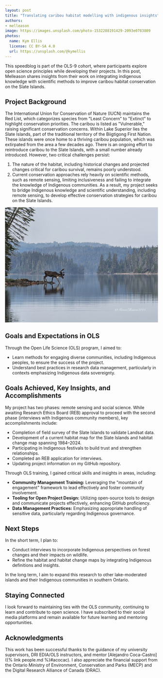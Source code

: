 ```yaml
---
layout: post
title: "Translating caribou habitat modelling with indigenous insights"
authors:
- melleason
image: https://images.unsplash.com/photo-1532288191429-2093e0783809
photos:
  name: Kym Ellis
  license: CC BY-SA 4.0
  url: https://unsplash.com/@kymellis
---
```


This speedblog is part of the OLS-9 cohort, where participants explore open science principles while developing their projects. In this post, Melleason shares insights from their work on integrating indigenous knowledge with scientific methods to improve caribou habitat conservation on the Slate Islands.

## Project Background
The International Union for Conservation of Nature (IUCN) maintains the Red List, which categorizes species from "Least Concern" to "Extinct" to highlight conservation priorities. The caribou is listed as "Vulnerable," raising significant conservation concerns. Within Lake Superior lies the Slate Islands, part of the traditional territory of the Biigtigong First Nation. These islands were once home to a thriving caribou population, which was extirpated from the area a few decades ago. There is an ongoing effort to reintroduce caribou to the Slate Islands, with a small number already introduced. However, two critical challenges persist:

1. The nature of the habitat, including historical changes and projected changes critical for caribou survival, remains poorly understood.
2. Current conservation approaches rely heavily on scientific methods, such as remote sensing, limiting inclusiveness and failing to integrate the knowledge of Indigenous communities.
   As a result, my project seeks to bridge Indigenous knowledge and scientific understanding, including remote sensing, to develop effective conservation strategies for caribou on the Slate Islands.

![sub-adult male caribou spotted on the Slate islands on August 2024](https://github.com/Melleason/Caribou-habitat-management-/raw/1b7966cab9c523b75c4cd236afa5f799a79041ce/data/Images/Caribou_SlateIsland_MosesElleason.JPG)

## Goals and Expectations in OLS
Through the Open Life Science (OLS) program, I aimed to:

* Learn methods for engaging diverse communities, including Indigenous peoples, to ensure the success of the project.
* Understand best practices in research data management, particularly in contexts emphasizing Indigenous data sovereignty.

## Goals Achieved, Key Insights, and Accomplishments
My project has two phases: remote sensing and social science. While awaiting Research Ethics Board (REB) approval to proceed with the second phase (interviews with Indigenous community members), key accomplishments include:

* Completion of field survey of the Slate Islands to validate Landsat data.
* Development of a current habitat map for the Slate Islands and habitat change map spanning 1984–2024.
* Participating in Indigenous festivals to build trust and strengthen relationships.
* Completed an REB application for interviews.
* Updating project information on my GitHub repository.

Through OLS training, I gained critical skills and insights in areas, including:

* **Community Management Training:** Leveraging the "mountain of engagement" framework to lead effectively and foster community involvement.
* **Tooling for Open Project Design:** Utilizing open-source tools to design and communicate projects effectively, enhancing GitHub proficiency.
* **Data Management Practices:** Emphasizing appropriate handling of sensitive data, particularly regarding Indigenous governance.

## Next Steps
In the short term, I plan to:

* Conduct interviews to incorporate Indigenous perspectives on forest changes and their impacts on wildlife.
* Refine the habitat and habitat change maps by integrating Indigenous definitions and insights.

In the long term, I aim to expand this research to other lake-moderated islands and their Indigenous communities in southern Ontario.

## Staying Connected
I look forward to maintaining ties with the OLS community, continuing to learn and contribute to open science. I have subscribed to their social media platforms and remain available for future learning and mentoring opportunities.

## Acknowledgments
This work has been successful thanks to the guidance of my university supervisors, DRI EDIA/OLS instructors, and mentor [Alejandro Coca-Castro]({% link people.md %}#acocac). I also appreciate the financial support from the Ontario Ministry of Environment, Conservation and Parks (MECP) and the Digital Research Alliance of Canada (DRAC).

